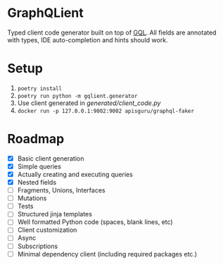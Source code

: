 # GraphQLient
Typed client code generator built on top of [GQL](https://github.com/graphql-python/gql).
All fields are annotated with types, IDE auto-completion and hints should work.

# Setup
1. `poetry install`
2. `poetry run python -m gqlient.generator`
3. Use client generated in *generated/client_code.py*
4. `docker run -p 127.0.0.1:9002:9002 apisguru/graphql-faker`

# Roadmap
- [x] Basic client generation
- [x] Simple queries
- [x] Actually creating and executing queries
- [x] Nested fields
- [ ] Fragments, Unions, Interfaces
- [ ] Mutations
- [ ] Tests
- [ ] Structured jinja templates
- [ ] Well formatted Python code (spaces, blank lines, etc)
- [ ] Client customization
- [ ] Async
- [ ] Subscriptions
- [ ] Minimal dependency client (including required packages etc.)
